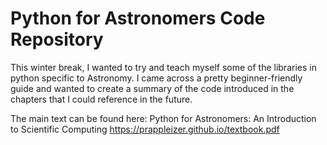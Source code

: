 # Python for Astronomers Code Repository

This winter break, I wanted to try and teach myself some of the libraries in python specific to Astronomy. I came across a pretty beginner-friendly guide and wanted to create a summary of the code introduced in the chapters that I could reference in the future. 

The main text can be found here: 
Python for Astronomers: An Introduction to Scientific Computing
 https://prappleizer.github.io/textbook.pdf
